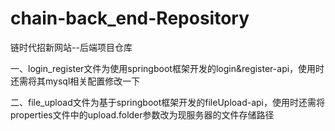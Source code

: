 # chain-back_end-Repository
链时代招新网站--后端项目仓库

一、login_register文件为使用springboot框架开发的login&register-api，使用时还需将其mysql相关配置修改一下



二、file_upload文件为基于springboot框架开发的fileUpload-api，使用时还需将properties文件中的upload.folder参数改为现服务器的文件存储路径
